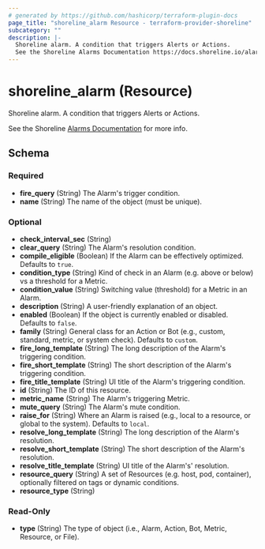 ```yaml
---
# generated by https://github.com/hashicorp/terraform-plugin-docs
page_title: "shoreline_alarm Resource - terraform-provider-shoreline"
subcategory: ""
description: |-
  Shoreline alarm. A condition that triggers Alerts or Actions.
  See the Shoreline Alarms Documentation https://docs.shoreline.io/alarms for more info.
---
```


# shoreline_alarm (Resource)

Shoreline alarm. A condition that triggers Alerts or Actions.

See the Shoreline [Alarms Documentation](https://docs.shoreline.io/alarms) for more info.



<!-- schema generated by tfplugindocs -->
## Schema

### Required

- **fire_query** (String) The Alarm's trigger condition.
- **name** (String) The name of the object (must be unique).

### Optional

- **check_interval_sec** (String)
- **clear_query** (String) The Alarm's resolution condition.
- **compile_eligible** (Boolean) If the Alarm can be effectively optimized. Defaults to `true`.
- **condition_type** (String) Kind of check in an Alarm (e.g. above or below) vs a threshold for a Metric.
- **condition_value** (String) Switching value (threshold) for a Metric in an Alarm.
- **description** (String) A user-friendly explanation of an object.
- **enabled** (Boolean) If the object is currently enabled or disabled. Defaults to `false`.
- **family** (String) General class for an Action or Bot (e.g., custom, standard, metric, or system check). Defaults to `custom`.
- **fire_long_template** (String) The long description of the Alarm's triggering condition.
- **fire_short_template** (String) The short description of the Alarm's triggering condition.
- **fire_title_template** (String) UI title of the Alarm's triggering condition.
- **id** (String) The ID of this resource.
- **metric_name** (String) The Alarm's triggering Metric.
- **mute_query** (String) The Alarm's mute condition.
- **raise_for** (String) Where an Alarm is raised (e.g., local to a resource, or global to the system). Defaults to `local`.
- **resolve_long_template** (String) The long description of the Alarm's resolution.
- **resolve_short_template** (String) The short description of the Alarm's resolution.
- **resolve_title_template** (String) UI title of the Alarm's' resolution.
- **resource_query** (String) A set of Resources (e.g. host, pod, container), optionally filtered on tags or dynamic conditions.
- **resource_type** (String)

### Read-Only

- **type** (String) The type of object (i.e., Alarm, Action, Bot, Metric, Resource, or File).


